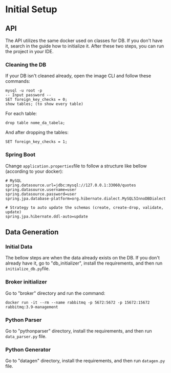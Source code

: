 # Initial Setup

## API

The API utilizes the same docker used on classes for DB. If you don't have it, search in the guide how to initialize it. After these two steps, you can run the project in your IDE.

### Cleaning the DB

If your DB isn't cleaned already, open the image CLI and follow these commands:

```
mysql -u root -p
-- Input password --
SET foreign_key_checks = 0;
show tables; (to show every table)
```

For each table: 

`drop table nome_da_tabela;`

And after dropping the tables:

`SET foreign_key_checks = 1;`

### Spring Boot

Change `application.properties`file to follow a structure like bellow (according to your docker):

```
# MySQL
spring.datasource.url=jdbc:mysql://127.0.0.1:33060/quotes
spring.datasource.username=user
spring.datasource.password=user
spring.jpa.database-platform=org.hibernate.dialect.MySQL5InnoDBDialect

# Strategy to auto update the schemas (create, create-drop, validate, update)
spring.jpa.hibernate.ddl-auto=update
```

## Data Generation

### Initial Data

The bellow steps are when the data already exists on the DB. If you don't already have it, go to "db_initializer", install the requirements, and then run `initialize_db.py`file.

### Broker initializer

Go to "broker" directory and run the command:

```
docker run -it --rm --name rabbitmq -p 5672:5672 -p 15672:15672 rabbitmq:3.9-management
```

### Python Parser

Go to "pythonparser" directory, install the requirements, and then run `data_parser.py` file.

### Python Generator

Go to  "datagen" directory, install the requirements, and then run `datagen.py` file.



